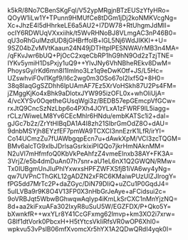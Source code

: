 k5kR/8No7CBenSKgFql/V52ypMRgjnBTzEUSzYfyHRo=
QOyW1iLw1Y+TPunn9HMUfCe8tDGm1jDj2koNMKVcgNg=
Xc+JhzE4l5dHhrkeLE6a5AU2+I7DW78+RtUhgmJdMII=
ocIY6RDWUqVXxxiihk/t5WvRHNoBJ8VLmgAC3nP46B0=
qU3oRhGulMzdUD8jGHBrffolB+lGL5Nj6WdJIKKI++U=
9SZ04bZvMVtKaaun24N49jDTHtpIPESNWAVrMB3n4MA=
/qFKvJwr6bUQ+PjOcC2xqeCbRP1hG9hN9Od2zTzjTNE=
IYKv5ymiH1DsPxjy1uQ9++YlvJNy6VhNBheREkv8DwM=
PhoysGy/rKd6mn8I1Imlno3Lz1q9eDwKOtf+JS/L5Hc=
UZswhviF0vl1Kgf9/I6c2wg0m3OSo67oI2lxf5Q+8H0=
38q8IaqGgSZDhh6lpUAmAF7Ez5XrVoHSkh87U2Ps4FM=
jZMggKjKo4xBhk9aDlotxJYW995izOFL0x+whOliUjA=
4/vcXYSv0OqetheGUsqWgi3z/BEDB57epGEmcpVfGCw=
rxJtQ9CncSzNzLbp6o4PXh4JOYLxA1zFWRF9lL5iagg=
rCLz/WiweLM8Yv6CEcMhlr6HNdu/embKATSc1i2+daI=
gJGc7b2z/ZrYtHIBqDA1A4I8zh21SlbrGmOdZ8O+dAU=
9dnbMSYjh8EYzfEF7pmWA9TCXCI3nnEzrK1LfR/irYI=
Co14UCmzZu7fUAWbgqpEcn7u+dAwkXpM/VCI3zcTQGM=
BMv6aIcTG9xIbJDrlsaGsrkixiPIQQo7jkrHmNAknMM=
N2uVl7mHfmfoQ0KbVkPeAhfzZ4vmeElnxb38AY+FK3A=
3VrjZ/e5b4dmDuAn07h7snr+aU1eL6nX1Q2GWQN/RMw=
Tx0IUBgmUnJIuPhlYxwxsHPFZWFXSfjB1iVA6wy4yNg=
qw7UVPnCThGKL12gADZN2xFRC6KMaiwPUzUlZJIrogY=
fPG5dd7MrTc2P+daZGyc/DiN79DliQ+uZCu1P0GqdJ4=
5uILVBa9r9K8O4V13FP0X3nHbGrJeAye+aFCidsui2c=
9oVRBJqt5WbwBGhwqwAqIyp4iKmLkSrCXC1nMnYjzNQ=
8d+aa2kiFxuAFa302IxyR8uSuU5W/EGZFDX/P+Qko5Y=
bXwnkfR++wxYLr8Y41CcGFxmg62lmvp+km3XO2i7xrw=
G8If1dtVork0PbcxH+H5tYtcsVkIiRfsVR0wOP6Xhl0=
wpkvu53vPslB06mfXvomcXr5hYX1A2QDwQRdI4yqk0I=
